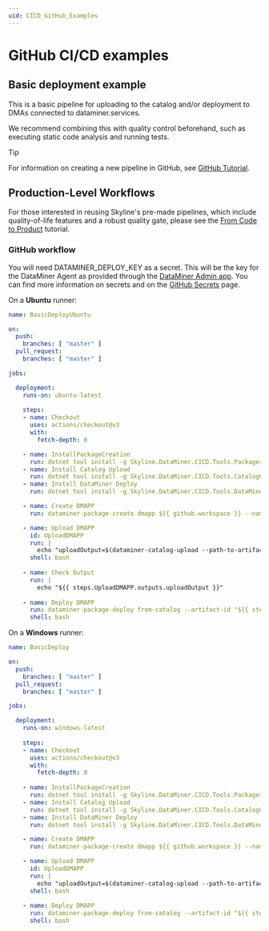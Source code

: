 ```yaml
---
uid: CICD_GitHub_Examples
---
```


# GitHub CI/CD examples

## Basic deployment example

This is a basic pipeline for uploading to the catalog and/or deployment to DMAs connected to dataminer.services.

We recommend combining this with quality control beforehand, such as executing static code analysis and running tests.

> [!TIP]
> For information on creating a new pipeline in GitHub, see [GitHub Tutorial](https://docs.github.com/en/actions/quickstart).

## **Production-Level Workflows**

For those interested in reusing Skyline's pre-made pipelines, which include quality-of-life features and a robust quality gate, please see the [From Code to Product](xref:CICD_Tutorial_GitHub_Code_To_Product) tutorial.

### GitHub workflow

You will need DATAMINER_DEPLOY_KEY as a secret. This will be the key for the DataMiner Agent as provided through the [DataMiner Admin app](xref:CloudAdminApp). You can find more information on secrets and on the [GitHub Secrets](xref:GitHub_Secrets) page.

On a **Ubuntu** runner:

```yml
name: BasicDeployUbuntu

on:
  push:
    branches: [ "master" ]
  pull_request:
    branches: [ "master" ]

jobs:

  deployment:
    runs-on: ubuntu-latest 
    
    steps:
    - name: Checkout
      uses: actions/checkout@v3
      with:
        fetch-depth: 0

    - name: InstallPackageCreation
      run: dotnet tool install -g Skyline.DataMiner.CICD.Tools.Packager
    - name: Install Catalog Upload
      run: dotnet tool install -g Skyline.DataMiner.CICD.Tools.CatalogUpload
    - name: Install DataMiner Deploy
      run: dotnet tool install -g Skyline.DataMiner.CICD.Tools.DataMinerDeploy

    - name: Create DMAPP
      run: dataminer-package-create dmapp ${{ github.workspace }} --name HelloFromGithubUbuntu --output ${{ github.workspace }} --type automation

    - name: Upload DMAPP
      id: UploadDMAPP
      run: |
        echo "uploadOutput=$(dataminer-catalog-upload --path-to-artifact "${{ github.workspace }}/HelloFromGithubUbuntu.dmapp" --dm-catalog-token ${{ secrets.DATAMINER_DEPLOY_KEY }})" >> $GITHUB_OUTPUT
      shell: bash
      
    - name: Check Output
      run: |
        echo "${{ steps.UploadDMAPP.outputs.uploadOutput }}"
        
    - name: Deploy DMAPP
      run: dataminer-package-deploy from-catalog --artifact-id "${{ steps.UploadDMAPP.outputs.uploadOutput }}" --dm-catalog-token "${{ secrets.DATAMINER_DEPLOY_KEY }}"
      shell: bash
```

On a **Windows** runner:

```yml
name: BasicDeploy

on:
  push:
    branches: [ "master" ]
  pull_request:
    branches: [ "master" ]

jobs:

  deployment:
    runs-on: windows-latest 
    
    steps:
    - name: Checkout
      uses: actions/checkout@v3
      with:
        fetch-depth: 0
        
    - name: InstallPackageCreation
      run: dotnet tool install -g Skyline.DataMiner.CICD.Tools.Packager
    - name: Install Catalog Upload
      run: dotnet tool install -g Skyline.DataMiner.CICD.Tools.CatalogUpload
    - name: Install DataMiner Deploy
      run: dotnet tool install -g Skyline.DataMiner.CICD.Tools.DataMinerDeploy

    - name: Create DMAPP
      run: dataminer-package-create dmapp ${{ github.workspace }} --name HelloFromGithubWindows --output ${{ github.workspace }} --type automation

    - name: Upload DMAPP
      id: UploadDMAPP
      run: |
        echo "uploadOutput=$(dataminer-catalog-upload --path-to-artifact "${{ github.workspace }}\HelloFromGithubWindows.dmapp" --dm-catalog-token ${{ secrets.DATAMINER_DEPLOY_KEY }})" >> $GITHUB_OUTPUT
      shell: bash
        
    - name: Deploy DMAPP
      run: dataminer-package-deploy from-catalog --artifact-id "${{ steps.UploadDMAPP.outputs.uploadOutput }}" --dm-catalog-token "${{ secrets.DATAMINER_DEPLOY_KEY }}"
      shell: bash
```
